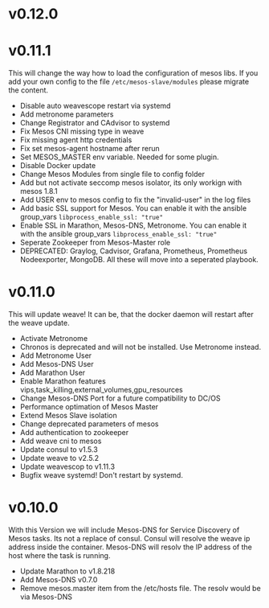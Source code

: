# v0.12.0

# v0.11.1

This will change the way how to load the configuration of mesos libs. If you add your own config to the file ```/etc/mesos-slave/modules``` please migrate the content.

- Disable auto weavescope restart via systemd
- Add metronome parameters
- Change Registrator and CAdvisor to systemd
- Fix Mesos CNI missing type in weave
- Fix missing agent http credentials
- Fix set mesos-agent hostname after rerun
- Set MESOS_MASTER env variable. Needed for some plugin.
- Disable Docker update
- Change Mesos Modules from single file to config folder
- Add but not activate seccomp mesos isolator, its only workign with mesos 1.8.1
- Add USER env to mesos config to fix the "invalid-user" in the log files
- Add basic SSL support for Mesos. You can enable it with the ansible group_vars ```libprocess_enable_ssl: "true"```
- Enable SSL in Marathon, Mesos-DNS, Metronome. You can enable it with the ansible group_vars ```libprocess_enable_ssl: "true"```
- Seperate Zookeeper from Mesos-Master role
- DEPRECATED: Graylog, Cadvisor, Grafana, Prometheus, Prometheus Nodeexporter, MongoDB. All these will move into a seperated playbook.

# v0.11.0

This will update weave! It can be, that the docker daemon will restart after the weave update.

- Activate Metronome
- Chronos is deprecated and will not be installed. Use Metronome instead.
- Add Metronome User
- Add Mesos-DNS User
- Add Marathon User
- Enable Marathon features vips,task_killing,external_volumes,gpu_resources
- Change Mesos-DNS Port for a future compatibility to DC/OS
- Performance optimation of Mesos Master
- Extend Mesos Slave isolation
- Change deprecated parameters of mesos
- Add authentication to zookeeper
- Add weave cni to mesos
- Update consul to v1.5.3
- Update weave to v2.5.2
- Update weavescop to v1.11.3
- Bugfix weave systemd! Don't restart by systemd.
  
# v0.10.0

With this Version we will include Mesos-DNS for Service Discovery of Mesos tasks. Its not a replace of consul. Consul will resolve the weave ip address inside the container. Mesos-DNS will resolv the IP address of the host where the task is running.

- Update Marathon to v1.8.218
- Add Mesos-DNS v0.7.0
- Remove mesos.master item from the /etc/hosts file. The resolv would be via Mesos-DNS
